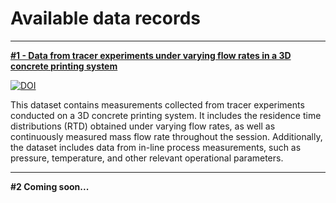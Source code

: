 # Available data records

---

[**#1 - Data from tracer experiments under varying flow rates in a 3D concrete printing system**](https://doi.org/10.5281/zenodo.17191645)

[![DOI](https://zenodo.org/badge/DOI/10.5281/zenodo.17191646.svg)](https://doi.org/10.5281/zenodo.17191646)

This dataset contains measurements collected from tracer experiments conducted on a 3D concrete printing system. It includes the residence time distributions (RTD) obtained under varying flow rates, as well as continuously measured mass flow rate throughout the session. Additionally, the dataset includes data from in-line process measurements, such as pressure, temperature, and other relevant operational parameters.

---

**#2 Coming soon...**
